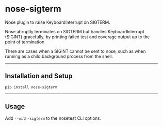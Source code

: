 # nose-sigterm

Nose plugin to raise KeyboardInterrupt on SIGTERM.

Nose abruptly terminates on SIGTERM but handles KeyboardInterrupt (SIGINT)
gracefully, by printing failed test and coverage output up to the point of
termination.

There are cases when a SIGINT cannot be sent to nose, such as when running
as a child background process from the shell.

---

## Installation and Setup

`pip install nose-sigterm`

---

## Usage

Add `--with-sigterm` to the nosetest CLI options.

